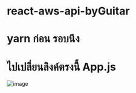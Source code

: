 # react-aws-api-byGuitar

# yarn ก่อน รอบนึง

# ไปเปลี่ยนลิงค์ตรงนี้ App.js

![image](https://user-images.githubusercontent.com/45527907/146853957-f59f3549-266a-480a-8576-f287c1ba721a.png)
